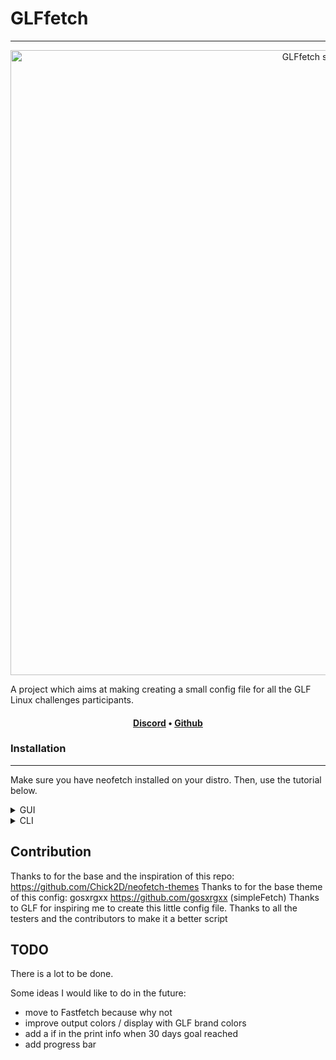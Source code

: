 # GLFfetch

---

<p align="center">
  <img width="1000" src="https://cdn.discordapp.com/attachments/1138590540573708338/1193941056597794856/image.png?ex=65ae8b42&is=659c1642&hm=ddf20509ec90979dd097c307d751c70d046a96c37b8f83c9af456fea5ce64198&" alt="GLFfetch screenshoot">
</p>

A project which aims at making creating a small config file for all the GLF Linux challenges participants.

<h4 align="center"> 
<a href="https://discord.gg/WCAKxxRA3t">Discord</a> • <a href="https://github.com/Gaming-Linux-FR">Github</a>
</h4>

### Installation 
---

Make sure you have neofetch installed on your distro. Then, use the tutorial below.

<details>
<summary> GUI </summary>

- Go to the `.config` directory in your home folder using your file manager.\
*Note: Press `Ctrl + H` to locate it, as it is a hidden directory.*
- Navigate into the `neofetch` directory.

- Open the file `config.conf` with your preferred text editor and replace the text inside it with the config from this repo. Save the file and you're done!
</details>

<details>
<summary> CLI </summary>

1. Backup your config. By running
```bash
cd ~/.config/neofetch/ && rename config.conf configbackup.conf config.conf
```
you save your current config in the file `configbackup.conf`.

2. Clone this repository by running
```bash
git clone https://github.com/A1RM4X/GLFfetch/
```
in your preferred folder.

3. Run 
```bash
cat GLFfetch/challenge.conf > ~/.config/neofetch/config.conf
```

</details>

Contribution
---

Thanks to for the base and the inspiration of this repo: https://github.com/Chick2D/neofetch-themes
Thanks to for the base theme of this config: gosxrgxx https://github.com/gosxrgxx (simpleFetch)
Thanks to GLF for inspiring me to create this little config file.
Thanks to all the testers and the contributors to make it a better script


TODO
---

There is a lot to be done.

Some ideas I would like to do in the future:
- move to Fastfetch because why not
- improve output colors / display with GLF brand colors
- add a if in the print info when 30 days goal reached
- add progress bar
